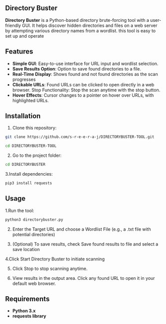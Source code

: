 ## Directory Buster

**Directory Buster** is a Python-based directory brute-forcing tool with a user-friendly GUI. It helps discover hidden directories and files on a web server by attempting various directory names from a wordlist.  this tool is easy to set up and operate

## Features
- **Simple GUI**: Easy-to-use interface for URL input and wordlist selection.
- **Save Results Option**: Option to save found directories to a file.
- **Real-Time Display**: Shows found and not found directories as the scan progresses
- **Clickable URLs**: Found URLs can be clicked to open directly in a web browser.
Stop Functionality: Stop the scan anytime with the stop button.
- **Hover Effects**: Cursor changes to a pointer on hover over URLs, with highlighted URLs.

## Installation

1. Clone this repository:
```bash
git clone https://github.com/s-r-e-e-r-a-j/DIRECTORYBUSTER-TOOL.git
```
```bash
cd DIRECTORYBUSTER-TOOL
```
2. Go to the project folder:
```bash
cd DIRECTORYBUSTER
```
3.Install dependencies:
```bash
pip3 install requests
```
## Usage

1.Run the tool:

```bash
python3 directorybuster.py
```
2. Enter the Target URL and choose a Wordlist File (e.g., a .txt file with potential directories)


3. (Optional) To save results, check Save found results to file and select a save location


4.Click Start Directory Buster to initiate scanning


5. Click Stop to stop scanning anytime.


6. View results in the output area. Click any found URL to open it in your default web browser.

## Requirements
- **Python 3.x**
- **requests library**
